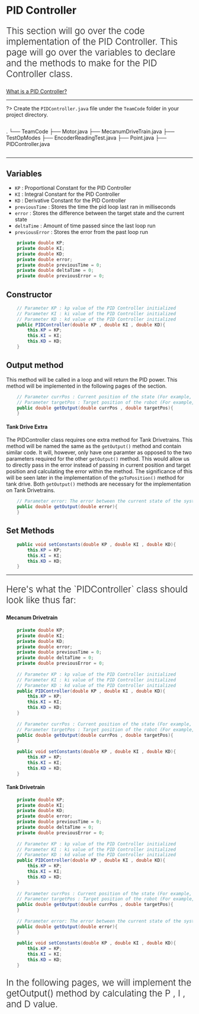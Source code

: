 # PID Controller

<p style = "font-weight : 300; font-size : 24px;">
This section will go over the code implementation of the PID Controller.
This page will go over the variables to declare and the methods to make for the PID Controller class.
</p>

[What is a PID Controller?](https://rohitdasari0424.github.io/pidTerm.html)

---

?>
Create the `PIDController.java` file under the `TeamCode` folder in your project directory.
> ```text
.
└── TeamCode
    ├── Motor.java
    ├── MecanumDriveTrain.java
    ├── TestOpModes
        ├── EncoderReadingTest.java
    ├── Point.java
    ├── PIDController.java
> ```

---

## Variables
- `KP` : Proportional Constant for the PID Controller
- `KI` : Integral Constant for the PID Controller
- `KD` : Derivative Constant for the PID Controller
- `previousTime` : Stores the time the pid loop last ran in milliseconds
- `error` : Stores the difference between the target state and the current state
- `deltaTime` : Amount of time passed since the last loop run
- `previousError` : Stores the error from the past loop run

```java 
    private double KP;
    private double KI;
    private double KD;
    private double error;
    private double previousTime = 0;
    private double deltaTime = 0;
    private double previousError = 0;
```

## Constructor

```java 
    // Parameter KP : kp value of the PID Controller initialized
    // Parameter KI : ki value of the PID Controller initialized
    // Parameter KD : kd value of the PID Controller initialized
    public PIDController(double KP , double KI , double KD){
        this.KP = KP;
        this.KI = KI;
        this.KD = KD;
    }
```

## Output method

This method will be called in a loop and will return the PID power. This method will be implemented in the following pages of the section.
```java 
    // Parameter currPos : Current position of the state (For example, the heading of the robot currently)
    // Parameter targetPos : Target position of the robot (For example, the target heading you are trying to turn towards)
    public double getOutput(double currPos , double targetPos){
    }
```

<!-- tabs:start -->
#### **Tank Drive Extra**

The PIDController class requires one extra method for Tank Drivetrains. This method will be named the same as the `getOutput()` method and contain similar code. It will, however, only have one paramter as opposed to the two parameters required for the other `getOutput()` method. This would allow us to directly pass in the error instead of passing in current position and target position and calculating the error within the method. The significance of this will be seen later in the implementation of the `goToPosition()` method for tank drive. Both `getOutput()` methods are necessary for the implementation on Tank Drivetrains.

```java 
    // Parameter error: The error between the current state of the system and the target state of the system
    public double getOutput(double error){
    }
```

<!-- tabs:end -->


## Set Methods

```java 
    public void setConstants(double KP , double KI , double KD){
        this.KP = KP;
        this.KI = KI;
        this.KD = KD;
    }
```

---



<p style = "font-weight : 300; font-size : 24px;">
Here's what the `PIDController` class should look like thus far:
</p>

<!-- tabs:start -->

#### **Mecanum Drivetrain**

```java 
    private double KP;
    private double KI;
    private double KD;
    private double error;
    private double previousTime = 0;
    private double deltaTime = 0;
    private double previousError = 0;
    
    // Parameter KP : kp value of the PID Controller initialized
    // Parameter KI : ki value of the PID Controller initialized
    // Parameter KD : kd value of the PID Controller initialized
    public PIDController(double KP , double KI , double KD){
        this.KP = KP;
        this.KI = KI;
        this.KD = KD;
    } 
    
    // Parameter currPos : Current position of the state (For example, the heading of the robot currently)
    // Parameter targetPos : Target position of the robot (For example, the target heading you are trying to turn towards)
    public double getOutput(double currPos , double targetPos){
    }
    
    public void setConstants(double KP , double KI , double KD){
        this.KP = KP;
        this.KI = KI;
        this.KD = KD;
    }
```

#### **Tank Drivetrain**

```java 
    private double KP;
    private double KI;
    private double KD;
    private double error;
    private double previousTime = 0;
    private double deltaTime = 0;
    private double previousError = 0;
    
    // Parameter KP : kp value of the PID Controller initialized
    // Parameter KI : ki value of the PID Controller initialized
    // Parameter KD : kd value of the PID Controller initialized
    public PIDController(double KP , double KI , double KD){
        this.KP = KP;
        this.KI = KI;
        this.KD = KD;
    } 
    
    // Parameter currPos : Current position of the state (For example, the heading of the robot currently)
    // Parameter targetPos : Target position of the robot (For example, the target heading you are trying to turn towards)
    public double getOutput(double currPos , double targetPos){
    }
    
    // Parameter error: The error between the current state of the system and the target state of the system
    public double getOutput(double error){
    }
    
    public void setConstants(double KP , double KI , double KD){
        this.KP = KP;
        this.KI = KI;
        this.KD = KD;
    }
```

<!-- tabs:end -->


<p style = "font-weight : 300; font-size : 24px;">
In the following pages, we will implement the getOutput() method by calculating the P , I , and D value.
</p>

